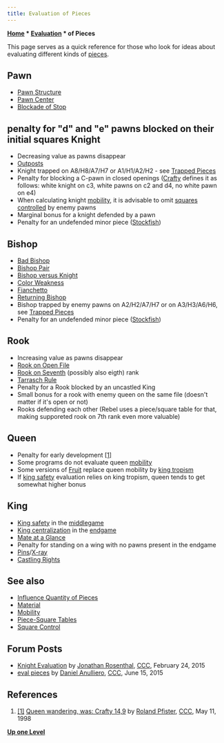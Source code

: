 ```yaml
---
title: Evaluation of Pieces
---
```

**[Home](Home "Home") * [Evaluation](Evaluation "Evaluation") * of Pieces**

This page serves as a quick reference for those who look for ideas about evaluating different kinds of [pieces](Pieces "Pieces").

## Pawn

- [Pawn Structure](Pawn_Structure "Pawn Structure")
- [Pawn Center](Pawn_Center "Pawn Center")
- [Blockade of Stop](Blockade_of_Stop "Blockade of Stop")

## penalty for "d" and "e" pawns blocked on their initial squares Knight

- Decreasing value as pawns disappear
- [Outposts](Outposts "Outposts")
- Knight trapped on A8/H8/A7/H7 or A1/H1/A2/H2 - see [Trapped Pieces](Trapped_Pieces "Trapped Pieces")
- Penalty for blocking a C-pawn in closed openings ([Crafty](Crafty "Crafty") defines it as follows: white knight on c3, white pawns on c2 and d4, no white pawn on e4)
- When calculating knight [mobility](Mobility "Mobility"), it is advisable to omit [squares controlled](Square_Control "Square Control") by enemy pawns
- Marginal bonus for a knight defended by a pawn
- Penalty for an undefended minor piece ([Stockfish](Stockfish "Stockfish"))

## Bishop

- [Bad Bishop](Bad_Bishop "Bad Bishop")
- [Bishop Pair](Bishop_Pair "Bishop Pair")
- [Bishop versus Knight](Bishop_versus_Knight "Bishop versus Knight")
- [Color Weakness](Color_Weakness "Color Weakness")
- [Fianchetto](Fianchetto "Fianchetto")
- [Returning Bishop](Returning_Bishop "Returning Bishop")
- Bishop trapped by enemy pawns on A2/H2/A7/H7 or on A3/H3/A6/H6, see [Trapped Pieces](Trapped_Pieces "Trapped Pieces")
- Penalty for an undefended minor piece ([Stockfish](Stockfish "Stockfish"))

## Rook

- Increasing value as pawns disappear
- [Rook on Open File](Rook_on_Open_File "Rook on Open File")
- [Rook on Seventh](Rook_on_Seventh "Rook on Seventh") (possibly also eigth) rank
- [Tarrasch Rule](Tarrasch_Rule "Tarrasch Rule")
- Penalty for a Rook blocked by an uncastled King
- Small bonus for a rook with enemy queen on the same file (doesn't matter if it's open or not)
- Rooks defending each other (Rebel uses a piece/square table for that, making supporeted rook on 7th rank even more valuable)

## Queen

- Penalty for early development <a id="cite-note-1" href="#cite-ref-1">[1]</a>
- Some programs do not evaluate queen [mobility](Mobility "Mobility")
- Some versions of [Fruit](Fruit "Fruit") replace queen mobility by [king tropism](King_Safety#KingTropism "King Safety")
- If [king safety](King_Safety "King Safety") evaluation relies on king tropism, queen tends to get somewhat higher bonus

## King

- [King safety](King_Safety "King Safety") in the [middlegame](Middlegame "Middlegame")
- [King centralization](King_Centralization "King Centralization") in the [endgame](Endgame "Endgame")
- [Mate at a Glance](Mate_at_a_Glance "Mate at a Glance")
- Penalty for standing on a wing with no pawns present in the endgame
- [Pins](Pin "Pin")/[X-ray](X-ray "X-ray")
- [Castling Rights](Castling_Rights "Castling Rights")

## See also

- [Influence Quantity of Pieces](Influence_Quantity_of_Pieces "Influence Quantity of Pieces")
- [Material](Material "Material")
- [Mobility](Mobility "Mobility")
- [Piece-Square Tables](Piece-Square_Tables "Piece-Square Tables")
- [Square Control](Square_Control "Square Control")

## Forum Posts

- [Knight Evaluation](http://www.talkchess.com/forum/viewtopic.php?t=55453) by [Jonathan Rosenthal](Jonathan_Rosenthal "Jonathan Rosenthal"), [CCC](CCC "CCC"), February 24, 2015
- [eval pieces](http://www.talkchess.com/forum/viewtopic.php?t=56690) by [Daniel Anulliero](Daniel_Anulliero "Daniel Anulliero"), [CCC](CCC "CCC"), June 15, 2015

## References

1. <a id="cite-ref-1" href="#cite-note-1">[1]</a> [Queen wandering, was: Crafty 14,9](https://www.stmintz.com/ccc/index.php?id=18371) by [Roland Pfister](Roland_Pfister "Roland Pfister"), [CCC](CCC "CCC"), May 11, 1998

**[Up one Level](Evaluation "Evaluation")**

